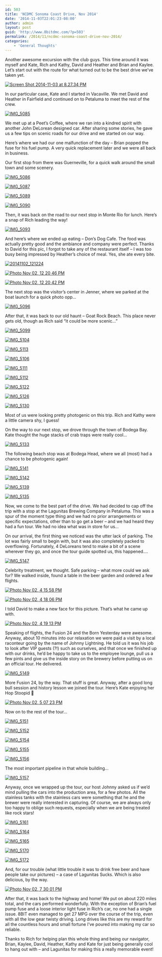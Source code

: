 ```yaml
---
id: 503
title: 'NCDMC Sonoma Coast Drive, Nov 2014'
date: '2014-11-03T22:01:23-08:00'
author: admin
layout: post
guid: 'http://www.8bitdmc.com/?p=503'
permalink: /2014/11/ncdmc-sonoma-coast-drive-nov-2014/
categories:
    - 'General Thoughts'
---
```


Another awesome excursion with the club guys. This time around it was myself and Kate, Rich and Kathy, David and Heather and Brian and Kaylee. Let’s start out with the route for what turned out to be the best drive we’ve taken yet.

[![Screen Shot 2014-11-03 at 8.27.34 PM](assets/images/2014/11/Screen-Shot-2014-11-03-at-8.27.34-PM-300x160.png)](assets/images/2014/11/Screen-Shot-2014-11-03-at-8.27.34-PM.png)

In our particular case, Kate and I started in Vacaville. We met David and Heather in Fairfield and continued on to Petaluma to meet the rest of the crew.

[![IMG_5085](assets/images/2014/11/IMG_5085-300x225.jpg)](assets/images/2014/11/IMG_5085.jpg)

We met up at a Peet’s Coffee, where we ran into a kindred spirit with another John DeLorean designed car. After sharing some stories, he gave us a few tips on scenic roads for our drive and we started on our way.

Here’s where we had our one malfunction of the day – Brian popped the fuse for his fuel pump. A very quick replacement later and we were all back in business.

Our first stop from there was Guerneville, for a quick walk around the small town and some scenery.

[![IMG_5086](assets/images/2014/11/IMG_5086-300x225.jpg)](assets/images/2014/11/IMG_5086.jpg)

[![IMG_5087](assets/images/2014/11/IMG_5087-e1415077169745-225x300.jpg)](assets/images/2014/11/IMG_5087.jpg)

[![IMG_5089](assets/images/2014/11/IMG_5089-300x225.jpg)](assets/images/2014/11/IMG_5089.jpg)

[![IMG_5090](assets/images/2014/11/IMG_5090-300x225.jpg)](assets/images/2014/11/IMG_5090.jpg)

Then, it was back on the road to our next stop in Monte Rio for lunch. Here’s a snap of Rich leading the way!

[![IMG_5093](assets/images/2014/11/IMG_5093-300x225.jpg)](assets/images/2014/11/IMG_5093.jpg)

And here’s where we ended up eating – Don’s Dog Cafe. The food was actually pretty good and the ambiance and company were perfect. Thanks to David for this pic, I forgot to take any of the restaurant itself – I was too busy being impressed by Heather’s choice of meal. Yes, she ate every bite.

[![20141102_121224](assets/images/2014/11/20141102_121224-300x225.jpg)](assets/images/2014/11/20141102_121224.jpg)

[![Photo Nov 02, 12 20 46 PM](assets/images/2014/11/Photo-Nov-02-12-20-46-PM-e1415080822664-300x225.jpg)](assets/images/2014/11/Photo-Nov-02-12-20-46-PM.jpg)

[![Photo Nov 02, 12 20 42 PM](assets/images/2014/11/Photo-Nov-02-12-20-42-PM-e1415080778605-300x225.jpg)](assets/images/2014/11/Photo-Nov-02-12-20-42-PM-e1415080778605.jpg)

The next stop was the visitor’s center in Jenner, where we parked at the boat launch for a quick photo opp…

[![IMG_5096](assets/images/2014/11/IMG_5096-300x225.jpg)](assets/images/2014/11/IMG_5096.jpg)

After that, it was back to our old haunt – Goat Rock Beach. This place never gets old, though as Rich said “it could be more scenic…”

[![IMG_5099](assets/images/2014/11/IMG_5099-300x225.jpg)](assets/images/2014/11/IMG_5099.jpg)

[![IMG_5104](assets/images/2014/11/IMG_5104-300x225.jpg)](assets/images/2014/11/IMG_5104.jpg)

[![IMG_5113](assets/images/2014/11/IMG_5113-300x225.jpg)](assets/images/2014/11/IMG_5113.jpg)

[![IMG_5106](assets/images/2014/11/IMG_5106-300x225.jpg)](assets/images/2014/11/IMG_5106.jpg)

[![IMG_5111](assets/images/2014/11/IMG_5111-e1415077951184-225x300.jpg)](assets/images/2014/11/IMG_5111.jpg)

[![IMG_5112](assets/images/2014/11/IMG_5112-e1415077973543-225x300.jpg)](assets/images/2014/11/IMG_5112.jpg)

[![IMG_5122](assets/images/2014/11/IMG_5122-e1415078000755-225x300.jpg)](assets/images/2014/11/IMG_5122.jpg)

[![IMG_5126](assets/images/2014/11/IMG_5126-e1415078021107-225x300.jpg)](assets/images/2014/11/IMG_5126.jpg)

[![IMG_5130](assets/images/2014/11/IMG_5130-e1415078040651-225x300.jpg)](assets/images/2014/11/IMG_5130.jpg)

Most of us were looking pretty photogenic on this trip. Rich and Kathy were a little camera shy, I guess!

On the way to our next stop, we drove through the town of Bodega Bay. Kate thought the huge stacks of crab traps were really cool…

[![IMG_5133](assets/images/2014/11/IMG_5133-300x225.jpg)](assets/images/2014/11/IMG_5133.jpg)

The following beach stop was at Bodega Head, where we all (most) had a chance to be photogenic again!

[![IMG_5141](assets/images/2014/11/IMG_5141-300x225.jpg)](assets/images/2014/11/IMG_5141.jpg)

[![IMG_5142](assets/images/2014/11/IMG_5142-300x225.jpg)](assets/images/2014/11/IMG_5142.jpg)

[![IMG_5139](assets/images/2014/11/IMG_5139-300x225.jpg)](assets/images/2014/11/IMG_5139.jpg)

[![IMG_5135](assets/images/2014/11/IMG_5135-300x225.jpg)](assets/images/2014/11/IMG_5135.jpg)

Now, we come to the best part of the drive. We had decided to cap off the trip with a stop at the Lagunitas Brewing Company in Petaluma. This was a spur of the moment type thing and we had no prior arrangements or specific expectations, other than to go get a beer – and we had heard they had a fun tour. We had no idea what was in store for us…

On our arrival, the first thing we noticed was the utter lack of parking. The lot was fairly small to begin with, but it was also completely packed to overflowing. Fortunately, 4 DeLoreans tend to make a bit of a scene wherever they go, and once the tour guide spotted us, this happened….

[![IMG_5147](assets/images/2014/11/IMG_5147-300x225.jpg)](assets/images/2014/11/IMG_5147.jpg)

Celebrity treatment, we thought. Safe parking – what more could we ask for? We walked inside, found a table in the beer garden and ordered a few flights.

[![Photo Nov 02, 4 15 58 PM](assets/images/2014/11/Photo-Nov-02-4-15-58-PM-300x225.jpg)](assets/images/2014/11/Photo-Nov-02-4-15-58-PM.jpg)

[![Photo Nov 02, 4 18 06 PM](assets/images/2014/11/Photo-Nov-02-4-18-06-PM-300x225.jpg)](assets/images/2014/11/Photo-Nov-02-4-18-06-PM.jpg)

I told David to make a new face for this picture. That’s what he came up with.

[![Photo Nov 02, 4 19 13 PM](assets/images/2014/11/Photo-Nov-02-4-19-13-PM-300x225.jpg)](assets/images/2014/11/Photo-Nov-02-4-19-13-PM.jpg)

Speaking of flights, the Fusion 24 and the Born Yesterday were awesome. Anyway, about 10 minutes into our relaxation we were paid a visit by a local raconteur going by the name of Johnny Lightning. He told us it was his job to look after VIP guests (?!) such as ourselves, and that once we finished up with our drinks, he’d be happy to take us to the employee lounge, pull us a few pints and give us the inside story on the brewery before putting us on an official tour. He delivered.

[![IMG_5149](assets/images/2014/11/IMG_5149-300x225.jpg)](assets/images/2014/11/IMG_5149.jpg)

More Fusion 24, by the way. That stuff is great. Anyway, after a good long bull session and history lesson we joined the tour. Here’s Kate enjoying her Hop Stoopid 🙂

[![Photo Nov 02, 5 07 23 PM](assets/images/2014/11/Photo-Nov-02-5-07-23-PM-e1415079825217-225x300.jpg)](assets/images/2014/11/Photo-Nov-02-5-07-23-PM-e1415079825217.jpg)

Now on to the rest of the tour…

[![IMG_5151](assets/images/2014/11/IMG_5151-e1415080024348-225x300.jpg)](assets/images/2014/11/IMG_5151-e1415080024348.jpg)

[![IMG_5152](assets/images/2014/11/IMG_5152-e1415080054490-225x300.jpg)](assets/images/2014/11/IMG_5152-e1415080054490.jpg)

[![IMG_5154](assets/images/2014/11/IMG_5154-300x225.jpg)](assets/images/2014/11/IMG_5154.jpg)

[![IMG_5155](assets/images/2014/11/IMG_5155-300x225.jpg)](assets/images/2014/11/IMG_5155.jpg)

[![IMG_5156](assets/images/2014/11/IMG_5156-300x225.jpg)](assets/images/2014/11/IMG_5156.jpg)

The most important pipeline in that whole building…

[![IMG_5157](assets/images/2014/11/IMG_5157-300x225.jpg)](assets/images/2014/11/IMG_5157.jpg)

Anyway, once we wrapped up the tour, our host Johnny asked us if we’d mind pulling the cars into the production area, for a few photos. All the stainless tanks with the stainless cars were something that he and the brewer were really interested in capturing. Of course, we are always only too happy to oblige such requests, especially when we are being treated like rock stars!

[![IMG_5161](assets/images/2014/11/IMG_5161-300x225.jpg)](assets/images/2014/11/IMG_5161.jpg)

[![IMG_5164](assets/images/2014/11/IMG_5164-300x225.jpg)](assets/images/2014/11/IMG_5164.jpg)

[![IMG_5165](assets/images/2014/11/IMG_5165-e1415080440101-225x300.jpg)](assets/images/2014/11/IMG_5165.jpg)

[![IMG_5170](assets/images/2014/11/IMG_5170-300x225.jpg)](assets/images/2014/11/IMG_5170.jpg)

[![IMG_5172](assets/images/2014/11/IMG_5172-300x225.jpg)](assets/images/2014/11/IMG_5172.jpg)

And, for our trouble (what little trouble it was to drink free beer and have people take our pictures) – a case of Lagunitas Sucks. Which is also delicious, by the way.

[![Photo Nov 02, 7 30 01 PM](assets/images/2014/11/Photo-Nov-02-7-30-01-PM-300x225.jpg)](assets/images/2014/11/Photo-Nov-02-7-30-01-PM.jpg)

After that, it was back to the highway and home! We put on about 220 miles total, and the cars performed wonderfully. With the exception of Brian’s fuel pump fuse and a loose interior light fuse in Rich’s car, no one had a single issue. 8BIT even managed to get 27 MPG over the course of the trip, even with all the low gear twisty driving. Long drives like this are my reward for all the countless hours and small fortune I’ve poured into making my car so reliable.

Thanks to Rich for helping plan this whole thing and being our navigator, Brian, Kaylee, David, Heather, Kathy and Kate for just being generally cool to hang out with – and Lagunitas for making this a really memorable event!
